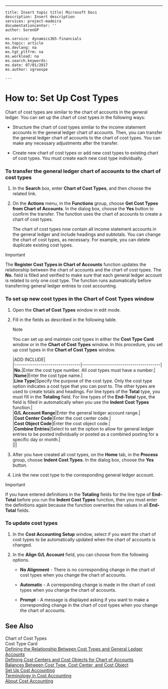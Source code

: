 ---
    title: Insert topic title| Microsoft Docs
    description: Insert description
    services: project-madeira
    documentationcenter: ''
    author: SorenGP

    ms.service: dynamics365-financials
    ms.topic: article
    ms.devlang: na
    ms.tgt_pltfrm: na
    ms.workload: na
    ms.search.keywords:
    ms.date: 07/01/2017
    ms.author: sgroespe

    ---
# How to: Set Up Cost Types
Chart of cost types are similar to the chart of accounts in the general ledger. You can set up the chart of cost types in the following ways:  
  
-   Structure the chart of cost types similar to the income statement accounts in the general ledger chart of accounts. Then, you can transfer the general ledger chart of accounts to the chart of cost types. You can make any necessary adjustments after the transfer.  
  
-   Create new chart of cost types or add new cost types to existing chart of cost types. You must create each new cost type individually.  
  
### To transfer the general ledger chart of accounts to the chart of cost types  
  
1.  In the **Search** box, enter **Chart of Cost Types**, and then choose the related link.  
  
2.  On the **Actions** menu, in the **Functions** group, choose **Get Cost Types from Chart of Accounts**. In the dialog box, choose the **Yes** button to confirm the transfer. The function uses the chart of accounts to create a chart of cost types.  
  
     The chart of cost types now contain all income statement accounts in the general ledger and include headings and subtotals. You can change the chart of cost types, as necessary. For example, you can delete duplicate existing cost types.  
  
> [!IMPORTANT]  
>  The **Register Cost Types in Chart of Accounts** function updates the relationship between the chart of accounts and the chart of cost types. The **No.** field is filled and verified to make sure that each general ledger account is related to only one cost type. The function runs automatically before transferring general ledger entries to cost accounting.  
  
### To set up new cost types in the Chart of Cost Types window  
  
1.  Open the **Chart of Cost Types** window in edit mode.  
  
2.  Fill in the fields as described in the following table.  
  
    > [!NOTE]  
    >  You can set up and maintain cost types in either the **Cost Type Card** window or in the **Chart of Cost Types** window. In this procedure, you set up cost types in the **Chart of Cost Types** window.  
  
    |ADD INCLUDE<!--[!INCLUDE[bp_tablefield](../../includes/bp_tabledescription_md.md)]-->|  
    |---------------------------------|---------------------------------------|  
    |**No.**|Enter the cost type number. All cost types must have a number.|  
    |**Name**|Enter the cost type name.|  
    |**Line Type**|Specify the purpose of the cost type. Only the cost type option indicates a cost type that you can post to. The other types are used to create totals and headings. For line types of the **Total** type, you must fill in the **Totaling** field. For line types of the **End-Total** type, the field is filled in automatically when you use the **Indent Cost Types** function.|  
    |**G\/L Account Range**|Enter the general ledger account range.|  
    |**Cost Center Code**|Enter the cost center code.|  
    |**Cost Object Code**|Enter the cost object code.|  
    |**Combine Entries**|Select to set the option to allow for general ledger entries to be posted individually or posted as a combined posting for a specific day or month.|  
    |||  
  
3.  After you have created all cost types, on the **Home** tab, in the **Process** group, choose **Indent Cost Types**. In the dialog box, choose the **Yes** button.  
  
4.  Link the new cost type to the corresponding general ledger account.  
  
> [!IMPORTANT]  
>  If you have entered definitions in the **Totaling** fields for the line type of **End-Total** before you run the **Indent Cost Types** function, then you must enter the definitions again because the function overwrites the values in all **End-Total** fields.  
  
### To update cost types  
  
1.  In the **Cost Accounting Setup** window, select if you want the chart of cost types to be automatically updated when the chart of accounts is changed.  
  
2.  In the **Align G\/L Account** field, you can choose from the following options.  
  
    -   **No Alignment** - There is no corresponding change in the chart of cost types when you change the chart of accounts.  
  
    -   **Automatic** - A corresponding change is made in the chart of cost types when you change the chart of accounts.  
  
    -   **Prompt** - A message is displayed asking if you want to make a corresponding change in the chart of cost types when you change the chart of accounts.  
  
## See Also  
 Chart of Cost Types   
 Cost Type Card   
 [Defining the Relationship Between Cost Types and General Ledger Accounts](../defining-the-relationship-between-cost-types-and-general-ledger-accounts.md)   
 [Defining Cost Centers and Cost Objects for Chart of Accounts](../defining-cost-centers-and-cost-objects-for-chart-of-accounts.md)   
 [Balances Between Cost Type, Cost Center, and Cost Object](../balances-between-cost-type-cost-center-and-cost-object.md)   
 [Set Up Cost Accounting](../set-up-cost-accounting.md)   
 [Terminology in Cost Accounting](../terminology-in-cost-accounting.md)   
 [About Cost Accounting](../about-cost-accounting.md)